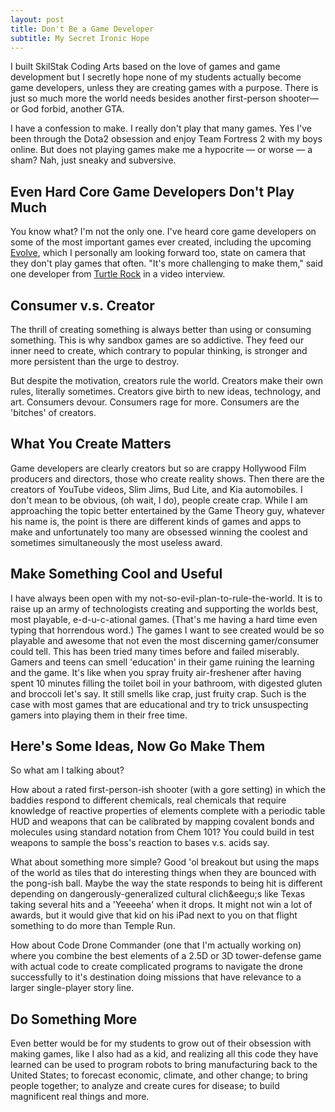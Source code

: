 ```yaml
---
layout: post
title: Don't Be a Game Developer
subtitle: My Secret Ironic Hope
---
```


I built SkilStak Coding Arts based on the love of games and game
development but I secretly hope none of my students actually become
game developers, unless they are creating games with a purpose.
There is just so much more the world needs besides another first-person
shooter&mdash;or God forbid, another GTA.

I have a confession to make. I really don't play that many games.
Yes I've been through the Dota2 obsession and enjoy Team Fortress
2 with my boys online.  But does not playing games make me a hypocrite
&mdash; or worse &mdash; a sham? Nah, just sneaky and subversive.

## Even Hard Core Game Developers Don't Play Much

You know what? I'm not the only one. I've heard core game developers
on some of the most important games ever created, including the
upcoming [Evolve](http://evolvegame.com/), which I personally am
looking forward too, state on camera that they don't play games
that often.  "It's more challenging to make them," said one developer
from [Turtle Rock](http://turtlerockstudios.com) in a video interview.

## Consumer v.s. Creator

The thrill of creating something is always better than using or
consuming something. This is why sandbox games are so addictive.
They feed our inner need to create, which contrary to popular
thinking, is stronger and more persistent than the urge to destroy.

But despite the motivation, creators rule the world. Creators make
their own rules, literally sometimes. Creators give birth to new
ideas, technology, and art. Consumers devour. Consumers rage for
more. Consumers are the 'bitches' of creators.

## What You Create Matters

Game developers are clearly creators but so are crappy Hollywood
Film producers and directors, those who create reality shows. Then
there are the creators of YouTube videos, Slim Jims, Bud Lite, and
Kia automobiles. I don't mean to be obvious, (oh wait, I do), people
create crap. While I am approaching the topic better entertained
by the Game Theory guy, whatever his name is, the point is there
are different kinds of games and apps to make and unfortunately too
many are obsessed winning the coolest and sometimes simultaneously
the most useless award.

## Make Something Cool and Useful

I have always been open with my not-so-evil-plan-to-rule-the-world.
It is to raise up an army of technologists creating and supporting the
worlds best, most playable, e-d-u-c-ational games. (That's me having
a hard time even typing that horrendous word.) The games I want to
see created would be so playable and awesome that not even the most
discerning gamer/consumer could tell. This has been tried many times
before and failed miserably. Gamers and teens can smell 'education'
in their game ruining the learning and the game. It's like when you
spray fruity air-freshener after having spent 10 minutes filling
the toilet boil in your bathroom, with digested gluten and broccoli
let's say. It still smells like crap, just fruity crap. Such is the
case with most games that are educational and try to trick unsuspecting
gamers into playing them in their free time.

## Here's Some Ideas, Now Go Make Them

So what am I talking about?

How about a rated first-person-ish shooter (with a gore setting)
in which the baddies respond to different chemicals, real chemicals
that require knowledge of reactive properties of elements complete
with a periodic table HUD and weapons that can be calibrated by
mapping covalent bonds and molecules using standard notation from
Chem 101? You could build in test weapons to sample the boss's
reaction to bases v.s. acids say.

What about something more simple? Good 'ol breakout but using the
maps of the world as tiles that do interesting things when they are
bounced with the pong-ish ball. Maybe the way the state responds
to being hit is different depending on dangerously-generalized
cultural clich&eegu;s like Texas taking several hits and a 'Yeeeeha'
when it drops. It might not win a lot of awards, but it would give
that kid on his iPad next to you on that flight something to do
more than Temple Run.

How about Code Drone Commander (one that I'm actually working on)
where you combine the best elements of a 2.5D or 3D tower-defense
game with actual code to create complicated programs to navigate
the drone successfully to it's destination doing missions that have
relevance to a larger single-player story line.

## Do Something More

Even better would be for my students to grow out of their obsession
with making games, like I also had as a kid, and realizing all this
code they have learned can be used to program robots to bring
manufacturing back to the United States; to forecast economic,
climate, and other change; to bring people together; to analyze and
create cures for disease; to build magnificent real things and more.
